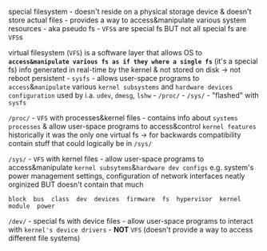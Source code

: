 special filesystem - doesn't reside on a physical storage device & doesn't store actual files
	- provides a way to access&manipulate various system resources
	- aka pseudo fs
	- `VFS`s are special fs BUT not all special fs are `VFS`s

virtual filesystem (`VFS`) is a software layer that allows OS to **`access&manipulate various fs as if they where a single fs`** (it's a special fs)
	info generated in real-time by the kernel & not stored on disk -> not reboot persistent
	- `sysfs` - allows user-space programs to `access`&`manipulate` various `kernel subsystems` and `hardware devices configuration` 
		used by i.a. `udev`, `dmesg`, `lshw`
	- `/proc/`
	- `/sys/` - "flashed" with `sysfs`


`/proc/` - `VFS` with processes&kernel files - contains info about `systems processes` & allow user-space programs to access&control `kernel features`
	historically it was the only one virtual fs -> for backwards compatibility contain stuff that could logically be in `/sys/`

`/sys/` - `VFS` with kernel files - allow user-space programs to access&manipulate `kernel subsytems`&`hardware dev configs`
	e.g. system's power management settings, configuration of network interfaces
	neatly orginized BUT doesn't contain that much
```
block  bus  class  dev  devices  firmware  fs  hypervisor  kernel  module  power
```


`/dev/` - special fs with device files - allow user-space programs to interact with `kernel's device drivers`
	- **NOT** `VFS` (doesn't provide a way to access different file systems)
